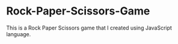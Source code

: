 # Rock-Paper-Scissors-Game
This is a Rock Paper Scissors game that I created using JavaScript language.
